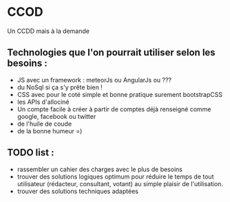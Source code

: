 CCOD
====
Un CCDD mais à la demande

Technologies que l'on pourrait utiliser selon les besoins :
-----------------------------------------------------------
- JS avec un framework : meteorJs ou AngularJs ou ???
- du NoSql si ça s'y prête bien !
- CSS avec pour le coté simple et bonne pratique surement bootstrapCSS
- les APIs d'allociné
- Un compte facile à créer à partir de comptes déjà renseigné comme google, facebook ou twitter
- de l'huile de coude
- de la bonne humeur =)

TODO list :
-----------
- rassembler un cahier des charges avec le plus de besoins
- trouver des solutions logiques optimum pour réduire le temps de tout utilisateur (rédacteur, consultant, votant) au simple plaisir de l'utilisation.
- trouver des solutions techniques adaptées
